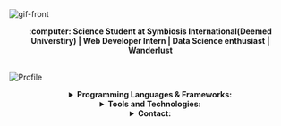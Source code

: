 <img src = "https://media.giphy.com/media/zXmbOaTpbY6mA/giphy.gif" alt = "gif-front" />
<p align="center">
    <strong> :computer: Science Student at Symbiosis International(Deemed Universtiry) | Web Developer Intern | Data Science enthusiast | Wanderlust</strong><br><br></p>
</p align = "center"><img src="https://github-readme-stats.vercel.app/api?username=sauravsomxz&show_icons=true&hide_border=true" alt="Profile"/></p>

<details align="center">
    <summary align="center"><strong>Programming Languages & Frameworks:</strong></summary>
     <table align="center">
         <tr align="center">
             <td  align = "center"><img src="https://i.ibb.co/Z243jtW/java.png" alt="java" border="0"><br>Java</td>
             <td  align = "center"><img src="https://i.ibb.co/sqwPMvX/python.png" alt="python" border="0"><br>Python</td>
             <td  align = "center"><img src="https://img.icons8.com/color/24/000000/html-5.png"/><br>HTML</td>
             <td  align = "center"><img src="https://img.icons8.com/color/24/000000/css3.png"/><br>CSS</td>
             <td align = "center"><img src="https://img.icons8.com/color/30/000000/bootstrap.png"/><br>Bootstrap4</td>
          <td  align = "center"><img src="https://img.icons8.com/color/24/000000/javascript.png"/><br>JavaScript</td>
             <td  align = "center"><img src="https://img.icons8.com/ios-filled/24/000000/mysql-logo.png"/><br>SQL</td>
             <td align = "center"><img src="https://img.icons8.com/color/30/000000/kotlin.png"/><br>Kotlin</td>
         </tr>
    </table>
         <p align="center"><img src="https://github-readme-stats.vercel.app/api/top-langs/?username=sauravsomxz" alt="Languages"/></p>
 </details>
 <details align="center">
    <summary align="center"><strong>Tools and Technologies:</strong></summary>
     <table align="center">
         <tr align="center">
             <td  align = "center"><img src="https://i.ibb.co/r2GsFdp/jupyter.png" alt="jupyter" border="0"/><br>Jupyter Notebook</td>
             <td  align = "center"><img src="https://img.icons8.com/color/24/000000/git.png"/><br>Git</td>
             <td  align = "center"><img src="https://img.icons8.com/ios-glyphs/24/000000/github.png"/><br>GitHub</td>
             <td  align = "center"><img src="https://img.icons8.com/fluent/24/000000/database.png"/><br>Big Data Analytics</td>
             <td align = "center"><img src="https://img.icons8.com/cute-clipart/30/000000/android.png"/><br>Android</td>
             <td align = "center"><img src="https://img.icons8.com/ios-filled/30/000000/science-application.png"/><br>Data Science</td>
         </tr>
     </table>
</details>
<details align="center">
    <summary align="center"><strong>Contact:</strong></summary>
     <table align="center">
         <tr align="center">
             <td  align = "center"><a href="mailto:saurav.maharana07@gmail.com"><img src="https://img.icons8.com/color/24/000000/email-sign.png"/><br>Email</a></td>
             <td  align = "center"><a href="https://www.linkedin.com/in/sourav-ranjan-maharana/"><img src="https://img.icons8.com/color/24/000000/linkedin.png"/><br>LinkedIn</a></td>
             <td  align = "center"><a href="https://www.instagram.com/oldschoolboy17/?hl=en"><img src="https://img.icons8.com/fluent/24/000000/instagram-new.png"/><br>Instagram</a></td>
     </tr>
    </table>
 </details>
